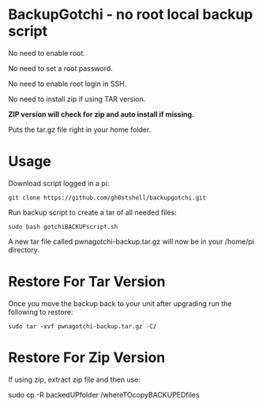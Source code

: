 # BackupGotchi - no root local backup script
No need to enable root.

No need to set a root password.

No need to enable root login in SSH.

No need to install zip if using TAR version.

**ZIP version will check for zip and auto install if missing.**

Puts the tar.gz file right in your home folder.

# Usage

Download script logged in a pi:
    
    git clone https://github.com/gh0stshell/backupgotchi.git

Run backup script to create a tar of all needed files:
    
    sudo bash gotchiBACKUPscript.sh
    
A new tar file called pwnagotchi-backup.tar.gz will now be in your /home/pi directory.

# Restore For Tar Version

Once you move the backup back to your unit after upgrading run the following to restore:

    sudo tar -xvf pwnagotchi-backup.tar.gz -C/

# Restore For Zip Version

If using zip, extract zip file and then use:

   sudo cp -R backedUPfolder /whereTOcopyBACKUPEDfiles
